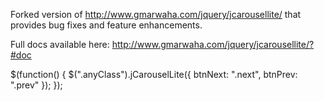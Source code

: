 Forked version of http://www.gmarwaha.com/jquery/jcarousellite/ that provides bug fixes and feature enhancements.

Full docs available here: http://www.gmarwaha.com/jquery/jcarousellite/?#doc

$(function() {
    $(".anyClass").jCarouselLite({
        btnNext: ".next",
        btnPrev: ".prev"
    });
});
